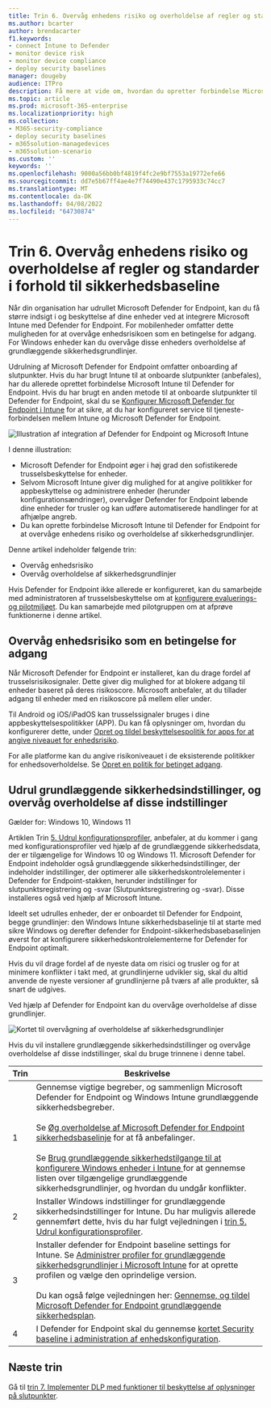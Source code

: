 ```yaml
---
title: Trin 6. Overvåg enhedens risiko og overholdelse af regler og standarder i forhold til sikkerhedsbaseline
ms.author: bcarter
author: brendacarter
f1.keywords:
- connect Intune to Defender
- monitor device risk
- monitor device compliance
- deploy security baselines
manager: dougeby
audience: ITPro
description: Få mere at vide om, hvordan du opretter forbindelse Microsoft Intune til Defender for Endpoint og overvåger enhedsrisici som en betingelse for adgang.
ms.topic: article
ms.prod: microsoft-365-enterprise
ms.localizationpriority: high
ms.collection:
- M365-security-compliance
- deploy security baselines
- m365solution-managedevices
- m365solution-scenario
ms.custom: ''
keywords: ''
ms.openlocfilehash: 9000a56bb0bf4819f4fc2e9bf7553a19772efe66
ms.sourcegitcommit: dd7e5b67ff4ae4e7f74490e437c1795933c74cc7
ms.translationtype: MT
ms.contentlocale: da-DK
ms.lasthandoff: 04/08/2022
ms.locfileid: "64730874"
---
```

# <a name="step-6-monitor-device-risk-and-compliance-to-security-baselines"></a>Trin 6. Overvåg enhedens risiko og overholdelse af regler og standarder i forhold til sikkerhedsbaseline

Når din organisation har udrullet Microsoft Defender for Endpoint, kan du få større indsigt i og beskyttelse af dine enheder ved at integrere Microsoft Intune med Defender for Endpoint. For mobilenheder omfatter dette muligheden for at overvåge enhedsrisikoen som en betingelse for adgang. For Windows enheder kan du overvåge disse enheders overholdelse af grundlæggende sikkerhedsgrundlinjer. 

Udrulning af Microsoft Defender for Endpoint omfatter onboarding af slutpunkter. Hvis du har brugt Intune til at onboarde slutpunkter (anbefales), har du allerede oprettet forbindelse Microsoft Intune til Defender for Endpoint. Hvis du har brugt en anden metode til at onboarde slutpunkter til Defender for Endpoint, skal du se [Konfigurer Microsoft Defender for Endpoint i Intune](/mem/intune/protect/advanced-threat-protection-configure) for at sikre, at du har konfigureret service til tjeneste-forbindelsen mellem Intune og Microsoft Defender for Endpoint. 


![Illustration af integration af Defender for Endpoint og Microsoft Intune](../media/devices/devices-defender-for-endpoint-steps.png#lightbox)

I denne illustration:
- Microsoft Defender for Endpoint øger i høj grad den sofistikerede trusselsbeskyttelse for enheder. 
- Selvom Microsoft Intune giver dig mulighed for at angive politikker for appbeskyttelse og administrere enheder (herunder konfigurationsændringer), overvåger Defender for Endpoint løbende dine enheder for trusler og kan udføre automatiserede handlinger for at afhjælpe angreb. 
- Du kan oprette forbindelse Microsoft Intune til Defender for Endpoint for at overvåge enhedens risiko og overholdelse af sikkerhedsgrundlinjer.

Denne artikel indeholder følgende trin:
- Overvåg enhedsrisiko
- Overvåg overholdelse af sikkerhedsgrundlinjer

Hvis Defender for Endpoint ikke allerede er konfigureret, kan du samarbejde med administratoren af trusselsbeskyttelse om at [konfigurere evaluerings- og pilotmiljøet](../security/defender/eval-defender-endpoint-overview.md). Du kan samarbejde med pilotgruppen om at afprøve funktionerne i denne artikel.

## <a name="monitor-device-risk-as-a-condition-for-access"></a>Overvåg enhedsrisiko som en betingelse for adgang

Når Microsoft Defender for Endpoint er installeret, kan du drage fordel af trusselsrisikosignaler. Dette giver dig mulighed for at blokere adgang til enheder baseret på deres risikoscore. Microsoft anbefaler, at du tillader adgang til enheder med en risikoscore på mellem eller under.

Til Android og iOS/iPadOS kan trusselssignaler bruges i dine appbeskyttelsespolitikker (APP). Du kan få oplysninger om, hvordan du konfigurerer dette, under [Opret og tildel beskyttelsespolitik for apps for at angive niveauet for enhedsrisiko](/mem/intune/protect/advanced-threat-protection-configure#create-and-assign-compliance-policy-to-set-device-risk-level).

For alle platforme kan du angive risikoniveauet i de eksisterende politikker for enhedsoverholdelse. Se [Opret en politik for betinget adgang](/mem/intune/protect/advanced-threat-protection-configure#create-a-conditional-access-policy).

## <a name="deploy-security-baselines-and-monitor-compliance-to-these-settings"></a>Udrul grundlæggende sikkerhedsindstillinger, og overvåg overholdelse af disse indstillinger

Gælder for: Windows 10, Windows 11

Artiklen Trin [5. Udrul konfigurationsprofiler](manage-devices-with-intune-configuration-profiles.md), anbefaler, at du kommer i gang med konfigurationsprofiler ved hjælp af de grundlæggende sikkerhedsdata, der er tilgængelige for Windows 10 og Windows 11. Microsoft Defender for Endpoint indeholder også grundlæggende sikkerhedsindstillinger, der indeholder indstillinger, der optimerer alle sikkerhedskontrolelementer i Defender for Endpoint-stakken, herunder indstillinger for slutpunktsregistrering og -svar (Slutpunktsregistrering og -svar). Disse installeres også ved hjælp af Microsoft Intune.

Ideelt set udrulles enheder, der er onboardet til Defender for Endpoint, begge grundlinjer: den Windows Intune sikkerhedsbaselinje til at starte med sikre Windows og derefter defender for Endpoint-sikkerhedsbasebaselinjen øverst for at konfigurere sikkerhedskontrolelementerne for Defender for Endpoint optimalt.

Hvis du vil drage fordel af de nyeste data om risici og trusler og for at minimere konflikter i takt med, at grundlinjerne udvikler sig, skal du altid anvende de nyeste versioner af grundlinjerne på tværs af alle produkter, så snart de udgives. 

Ved hjælp af Defender for Endpoint kan du overvåge overholdelse af disse grundlinjer. 

![Kortet til overvågning af overholdelse af sikkerhedsgrundlinjer](../media/devices/secconmgmt-baseline-card.png#lightbox)

Hvis du vil installere grundlæggende sikkerhedsindstillinger og overvåge overholdelse af disse indstillinger, skal du bruge trinnene i denne tabel.


|Trin  |Beskrivelse  |
|---------|---------|
|1     |Gennemse vigtige begreber, og sammenlign Microsoft Defender for Endpoint og Windows Intune grundlæggende sikkerhedsbegreber. <br><br>Se [Øg overholdelse af Microsoft Defender for Endpoint sikkerhedsbaselinje](../security/defender-endpoint/configure-machines-security-baseline.md) for at få anbefalinger.<br><br>Se [Brug grundlæggende sikkerhedstilgange til at konfigurere Windows enheder i Intune ](/mem/intune/protect/security-baselines) for at gennemse listen over tilgængelige grundlæggende sikkerhedsgrundlinjer, og hvordan du undgår konflikter.         |
|2     |  Installer Windows indstillinger for grundlæggende sikkerhedsindstillinger for Intune. Du har muligvis allerede gennemført dette, hvis du har fulgt vejledningen i [trin 5. Udrul konfigurationsprofiler](manage-devices-with-intune-configuration-profiles.md).        |
|3    |  Installer defender for Endpoint baseline settings for Intune. Se [Administrer profiler for grundlæggende sikkerhedsgrundlinjer i Microsoft Intune](/mem/intune/protect/security-baselines-configure) for at oprette profilen og vælge den oprindelige version.<br><br>Du kan også følge vejledningen her: [Gennemse, og tildel Microsoft Defender for Endpoint grundlæggende sikkerhedsplan](../security/defender-endpoint/configure-machines-security-baseline.md#review-and-assign-the-microsoft-defender-for-endpoint-security-baseline).     |
|4     | I Defender for Endpoint skal du gennemse [kortet Security baseline i administration af enhedskonfiguration](../security/defender-endpoint/configure-machines.md).          |


## <a name="next-steps"></a>Næste trin
Gå til [trin 7. Implementer DLP med funktioner til beskyttelse af oplysninger på slutpunkter](manage-devices-with-intune-dlp-mip.md).